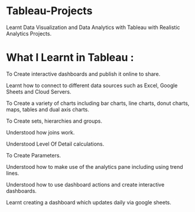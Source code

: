 
# Tableau-Projects

Learnt Data Visualization and Data Analytics with Tableau with Realistic Analytics Projects.

# What I Learnt in Tableau :
To Create interactive dashboards and publish it online to share.

Learnt how to connect to different data sources such as Excel, Google Sheets and Cloud Servers.

To Create a variety of charts including bar charts, line charts, donut charts, maps, tables and dual axis charts.

To Create sets, hierarchies and groups.

Understood how joins work.

Understood Level Of Detail calculations.

To Create Parameters.

Understood how to make use of the analytics pane including using trend lines.

Understood how to use dashboard actions and create interactive dashboards.

Learnt creating a dashboard which updates daily via google sheets.

